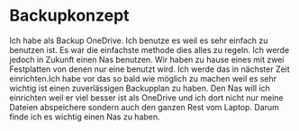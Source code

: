 # Backupkonzept

Ich habe als Backup OneDrive. Ich benutze es weil es sehr einfach zu benutzen ist. Es war die einfachste methode dies alles zu regeln. Ich werde jedoch in Zukunft einen Nas benutzen. Wir haben zu hause eines mit zwei Festplatten von denen nur eine benutzt wird. Ich werde das in nächster Zeit einrichten.Ich habe vor das so bald wie möglich zu machen weil es sehr wichtig ist einen zuverlässigen Backupplan zu haben. Den Nas will ich einrichten weil er viel besser ist als OneDrive und ich dort nicht nur meine Dateien abspeichere sondern auch den ganzen Rest vom Laptop. Darum finde ich es wichtig einen Nas zu haben.
